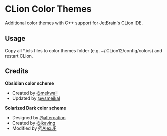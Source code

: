 # CLion Color Themes
Additional color themes with C++ support for JetBrain's CLion IDE.

## Usage
Copy all *.icls files to color themes folder (e.g. ~/.CLion12/config/colors) and restart CLion.

## Credits

**Obsidian color scheme**
  - Created by [@mekwall](https://github.com/mekwall)
  - Updated by [@vsmejkal](https://github.com/vsmejkal)

**Solarized Dark color scheme**
  - Designed by [@altercation](https://github.com/altercation)
  - Created by [@jkaving](https://github.com/jkaving)
  - Modified by [@AlexJF](https://github.com/AlexJF)


